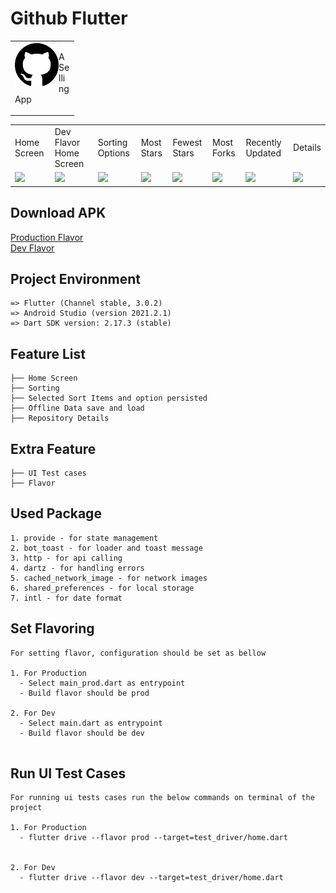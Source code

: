 # Github Flutter
<table>
  <tr>
    <td>
      <img src="assets/github.png" height=70 align="left"> 
    <p>A Selling App
      </p>
    </td>
  </tr>
</table>
<table>
  <tr>
     <td>Home Screen</td>
       <td>Dev Flavor Home Screen</td>
        <td>Sorting Options</td>
    <td>Most Stars</td>
     <td>Fewest Stars</td>
     <td>Most Forks</td>
    <td>Recently Updated</td>
     <td>Details</td>
  </tr>
  <tr>
    <td><img src="https://drive.google.com/uc?export=download&id=1l1UNkT6fhzJT9UN7CtYolLb5hV93n531" width=270 ></td>
    <td><img src="https://drive.google.com/uc?export=download&id=1l6FcKd97ZN2WGq-Oyjhr7tI23jc3jfiR" width=270 ></td>
    <td><img src="https://drive.google.com/uc?export=download&id=1lF0oKZ6aG5nIAWNnUZcTY3D_VKNere-A" width=270 ></td>
    <td><img src="https://drive.google.com/uc?export=download&id=1l9GInCGzm0P61O5hlc_VlWR1OVBy5nlz" width=270 ></td>
    <td><img src="https://drive.google.com/uc?export=download&id=1lAj5b5OxLydpb1DixRlGTt5v7FCBHrp-" width=270 ></td>
     <td><img src="https://drive.google.com/uc?export=download&id=1lDrrGfcUJJth_UagJBV721w2UAzauz7V" width=270 ></td>
     <td><img src="https://drive.google.com/uc?export=download&id=1lEdhGLzNnk-RywPMdyC7sedodH2UnWeE" width=270 ></td>
    <td><img src="https://drive.google.com/uc?export=download&id=1lF-CyKM2ZaOYddoptbAhc1IRgq87zwNP" width=270 ></td>
  </tr>
 </table>

## Download APK
<a id="raw-url" href="https://drive.google.com/uc?export=download&id=1lGZqyrGgFxFLUBy3GOh0QGQ_G9Nd5kw8">Production Flavor</a><br />
<a id="raw-url" href="https://drive.google.com/uc?export=download&id=1lGU7mNcODo7MbK3zjf-kKez8eS_ZIolB">Dev Flavor</a>

## Project Environment
```
=> Flutter (Channel stable, 3.0.2)
=> Android Studio (version 2021.2.1)
=> Dart SDK version: 2.17.3 (stable) 
```


## Feature List
```
├── Home Screen
├── Sorting
├── Selected Sort Items and option persisted
├── Offline Data save and load
├── Repository Details
```


## Extra Feature
```
├── UI Test cases
├── Flavor
```

## Used Package
```
1. provide - for state management
2. bot_toast - for loader and toast message
3. http - for api calling
4. dartz - for handling errors
5. cached_network_image - for network images
6. shared_preferences - for local storage
7. intl - for date format
```

## Set Flavoring
```
For setting flavor, configuration should be set as bellow

1. For Production
  - Select main_prod.dart as entrypoint
  - Build flavor should be prod
  
2. For Dev
  - Select main.dart as entrypoint
  - Build flavor should be dev
  
```

## Run UI Test Cases
```
For running ui tests cases run the below commands on terminal of the project

1. For Production
  - flutter drive --flavor prod --target=test_driver/home.dart

  
2. For Dev
  - flutter drive --flavor dev --target=test_driver/home.dart

  
```

